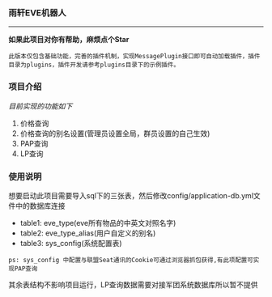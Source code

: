 ### 雨轩EVE机器人
****
**如果此项目对你有帮助，麻烦点个Star**

`此版本仅包含基础功能，完善的插件机制，实现MessagePlugin接口即可自动加载插件，插件目录为plugins，插件开发请参考plugins目录下的示例插件。`
### 项目介绍
*目前实现的功能如下*
1. 价格查询
2. 价格查询的别名设置(管理员设置全局，群员设置的自己生效)
3. PAP查询
4. LP查询
### 使用说明
想要启动此项目需要导入sql下的三张表，然后修改config/application-db.yml文件中的数据库连接
- table1: eve_type(eve所有物品的中英文对照名字)
- table2: eve_type_alias(用户自定义的别名)
- table3: sys_config(系统配置表)

`ps: sys_config 中配置与联盟Seat通讯的Cookie可通过浏览器抓包获得,有此项配置可实现PAP查询`

其余表结构不影响项目运行，LP查询数据需要对接军团系统数据库所以暂不提供
